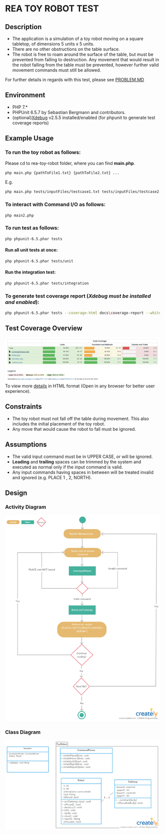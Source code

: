 # REA TOY ROBOT TEST

## Description

- The application is a simulation of a toy robot moving on a square tabletop,
  of dimensions 5 units x 5 units.
- There are no other obstructions on the table surface.
- The robot is free to roam around the surface of the table, but must be
  prevented from falling to destruction. Any movement that would result in the
  robot falling from the table must be prevented, however further valid
  movement commands must still be allowed.

For further details in regards with this test, please see [PROBLEM.MD]


## Environment
- PHP 7.*
- PHPUnit 6.5.7 by Sebastian Bergmann and contributors.
- (optional)[Xdebug] v2.5.5 installed/enabled (for phpunit to generate test coverage reports)

## Example Usage
### To run the toy robot as follows:
Please cd to rea-toy-robot folder, where you can find **main.php**.

```sh
php main.php {pathToFile1.txt} {pathToFile2.txt} ...
```
E.g.
```sh
php main.php tests/inputFiles/testcase1.txt tests/inputFiles/testcase2.txt
```
### To interact with Command I/O as follows:
```sh
php main2.php
```

### To run test as follows:
```sh
php phpunit-6.5.phar tests
```

#### Run all unit tests at once:
```sh
php phpunit-6.5.phar tests/unit
```

#### Run the integration test:
```sh
php phpunit-6.5.phar tests/integration
```

### To generate test coverage report (*Xdebug must be installed and enabled*):
```sh
php phpunit-6.5.phar tests --coverage-html docs\coverage-report --whitelist=app
```

## Test Coverage Overview
![Test Coverage Overview](https://github.com/pch4115209/rea-toy-robot/blob/master/docs/coverage-report/Coverage%20Overview.PNG)
To view more [details] in HTML format (Open in any browser for better user experience).


## Constraints 
- The toy robot must not fall off the table during movement. This also
  includes the initial placement of the toy robot.
- Any move that would cause the robot to fall must be ignored.


## Assumptions
- The valid input command must be in UPPER CASE, or will be ignored.
- **Leading** and **trailing** spaces can be trimmed by the system and executed as normal only if the input command is valid.
- Any input commands having spaces in between will be treated invalid and ignored (e.g. PLACE 1 ,  2, NORTH).


## Design
### Activity Diagram
![Activity Diagram for Toy Robot](https://github.com/pch4115209/rea-toy-robot/blob/master/docs/UML/Toy%20Robot%20Activity%20Diagrams%20v1.png)

### Class Diagram
![Class Diagram for Toy Robot](https://github.com/pch4115209/rea-toy-robot/blob/master/docs/UML/Toy%20Robot%20Class%20Diagrams%20v1.1.png)




[//]: # (These are reference links used in the body of this note and get stripped out when the markdown processor does its job.)

[PROBLEM.MD]: <https://github.com/pch4115209/rea-toy-robot/blob/master/PROBLEM.md>
[Xdebug]: <https://xdebug.org/docs/install>
[details]: <https://github.com/pch4115209/rea-toy-robot/tree/master/docs/coverage-report>
